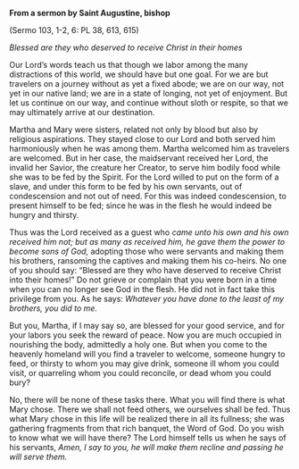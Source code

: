 

**From a sermon by Saint Augustine, bishop**

(Sermo 103, 1-2, 6: PL 38, 613, 615)

_Blessed are they who deserved to receive Christ in their homes_

Our Lord’s words teach us that though we labor among the many distractions of this world, we should have but one goal. For we are but travelers on a journey without as yet a fixed abode; we are on our way, not yet in our native land; we are in a state of longing, not yet of enjoyment. But let us continue on our way, and continue without sloth or respite, so that we may ultimately arrive at our destination.

Martha and Mary were sisters, related not only by blood but also by religious aspirations. They stayed close to our Lord and both served him harmoniously when he was among them. Martha welcomed him as travelers are welcomed. But in her case, the maidservant received her Lord, the invalid her Savior, the creature her Creator, to serve him bodily food while she was to be fed by the Spirit. For the Lord willed to put on the form of a slave, and under this form to be fed by his own servants, out of condescension and not out of need. For this was indeed condescension, to present himself to be fed; since he was in the flesh he would indeed be hungry and thirsty.

Thus was the Lord received as a guest who _came unto his own and his own received him not; but as many as received him, he gave them the power to become sons of God,_ adopting those who were servants and making them his brothers, ransoming the captives and making them his co-heirs. No one of you should say: “Blessed are they who have deserved to receive Christ into their homes!” Do not grieve or complain that you were born in a time when you can no longer see God in the flesh. He did not in fact take this privilege from you. As he says: _Whatever you have done to the least of my brothers, you did to me._

But you, Martha, if I may say so, are blessed for your good service, and for your labors you seek the reward of peace. Now you are much occupied in nourishing the body, admittedly a holy one. But when you come to the heavenly homeland will you find a traveler to welcome, someone hungry to feed, or thirsty to whom you may give drink, someone ill whom you could visit, or quarreling whom you could reconcile, or dead whom you could bury?

No, there will be none of these tasks there. What you will find there is what Mary chose. There we shall not feed others, we ourselves shall be fed. Thus what Mary chose in this life will be realized there in all its fullness; she was gathering fragments from that rich banquet, the Word of God. Do you wish to know what we will have there? The Lord himself tells us when he says of his servants, _Amen, I say to you, he will make them recline and passing he will serve them._

